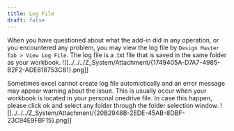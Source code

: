```yaml
---
title: Log File
draft: false
---
```

When you have questioned about what the add-in did in any operation, or you encountered any problem, you may view the log file by `Design Master Tab > View Log File`. The log file is a .txt file that is saved in the same folder as your workbook.
![[../../../Z_System/Attachment/{1749405A-D7A7-4985-B2F2-ADE818753C81}.png]]

Sometimes excel cannot create log file automictically and an error message may appear warning about the issue. This is usually occur when your workbook is located in your personal onedrive file. In case this happen, please click ok and select any folder through the folder selection window.
![[../../../Z_System/Attachment/{20B2948B-2EDE-45AB-8DBF-23C94E9FBF15}.png]]